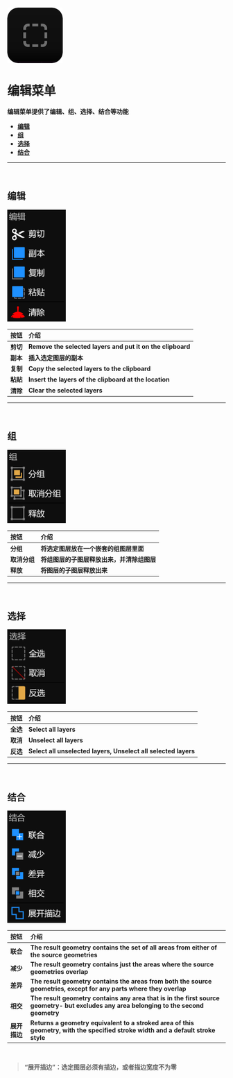 ![Image](Images/Menus_EditMenu.png)
# **编辑菜单**
**编辑菜单提供了编辑、组、选择、结合等功能**
- [**编辑**](#编辑)
- [**组**](#组)
- [**选择**](#选择)
- [**结合**](#结合)


---
<br/>

## **编辑**
![Image](Images/Menus_EditMenu_Edit.jpg)

|**按钮**|**介绍**|
|:-|:-|
|**剪切**|**Remove the selected layers and put it on the clipboard**|
|**副本**|**插入选定图层的副本**|
|**复制**|**Copy the selected layers to the clipboard**|
|**粘贴**|**Insert the layers of the clipboard at the location**|
|**清除**|**Clear the selected layers**|


---
<br/>

## **组**
![Image](Images/Menus_EditMenu_Group.jpg)

|**按钮**|**介绍**|
|:-|:-|
|**分组**|**将选定图层放在一个嵌套的组图层里面**|
|**取消分组**|**将组图层的子图层释放出来，并清除组图层**|
|**释放**|**将图层的子图层释放出来**|


---
<br/>

## **选择**
![Image](Images/Menus_EditMenu_Select.jpg)

|**按钮**|**介绍**|
|:-|:-|
|**全选**|**Select all layers**|
|**取消**|**Unselect all layers**|
|**反选**|**Select all unselected layers, Unselect all selected layers**|


---
<br/>

## **结合**
![Image](Images/Menus_EditMenu_Combine.jpg)

|**按钮**|**介绍**|
|:-|:-|
|**联合**|**The result geometry contains the set of all areas from either of the source geometries**|
|**减少**|**The result geometry contains just the areas where the source geometries overlap**|
|**差异**|**The result geometry contains the areas from both the source geometries, except for any parts where they overlap**|
|**相交**|**The result geometry contains any area that is in the first source geometry- but  excludes any area belonging to the second geometry**|
|**展开描边**|**Returns a geometry equivalent to a stroked area of this geometry, with the specified stroke width and a default stroke style**|

<br/>

> **“展开描边”：选定图层必须有描边，或者描边宽度不为零**
